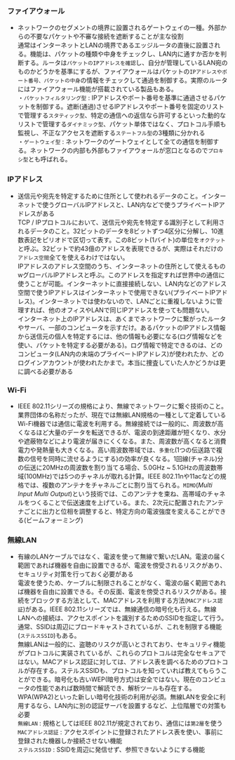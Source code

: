 ### ファイアウォール
- ネットワークのセグメントの境界に設置されるゲートウェイの一種。外部からの不要なパケットや不審な接続を遮断することが主な役割  
通常はインターネットとLANの境界であるエッジルータの直後に設置される。機能は、パケットの種類や中身をチェックし、LAN内に通すか否かを判断する。ルータは`パケットのIPアドレスを確認`し、自分が管理しているLAN宛のものかどうかを基準にするが、ファイアウォールはパケットの`IPアドレスやポート番号、パケットの中身`の情報をチェックして通過を制御する。実際のルータにはファイアウォール機能が搭載されている製品もある。  
・`パケットフィルタリング型` : IPアドレスやポート番号を基準に通過させるパケットを制御する。遮断(通過)させるIPアドレスやポート番号を固定のリストで管理する`スタティック型`、特定の通信への返信なら許可するといった動的なリストで管理する`ダイナミック型`、パケット単体ではなく、プロトコル手順も監視し、不正なアクセスを遮断する`ステートフル型`の3種類に分かれる  
・`ゲートウェイ型` : ネットワークのゲートウェイとして全ての通信を制御する。ネットワークの内部も外部もファイアウォールが窓口となるので`プロキシ型`とも呼ばれる。

### IPアドレス
- 送信元や宛先を特定するために住所として使われるデータのこと。インターネットで使うグローバルIPアドレスと、LAN内などで使うプライベートIPアドレスがある  
TCP / IPプロトコルにおいて、送信元や宛先を特定する識別子として利用されるデータのこと。32ビットのデータを8ビットずつ4区分に分解し、10進数表記をピリオドで区切って表す。この8ビット(1バイト)の単位を`オクテット`と呼ぶ。32ビットで約43億のアドレスを表現できるが、実際はそれだけの`アドレス空間`全てを使えるわけではない。  
IPアドレスのアドレス空間のうち、インターネットの住所として使えるものwグローバルIPアドレスと呼ぶ。このアドレスを指定すれば世界中の通信に使うことが可能。インターネットに直接接続しない、LAN内などのアドレス空間で使うIPアドレスはインターネットで使用できない(プライベートIPアドレス)。インターネットでは使わないので、LANごとに重複しないように管理すれば、他のオフィスやLANで同じIPアドレスを使っても問題ない。  
インターネット上のIPアドレスは、あくまでネットワークに繋がったルータやサーバ、一部のコンピュータを示すだけ。あるパケットのIPアドレス情報から送信元の個人を特定するには、他の情報も必要になる(ログ情報などを使い、パケットを特定する必要がある)。ログ情報で特定できるのは、どのコンピュータ(LAN内の末端のプライベートIPアドレス)が使われたか、どのログインアカウントが使われたかまで。本当に捜査していた人かどうかは更に調べる必要がある

### Wi-Fi
- IEEE 802.11シリーズの規格により、無線でネットワークに繋ぐ技術のこと。業界団体の名称だったが、現在では無線LAN規格の一種として定着している  
Wi-Fi機器では通信に電波を利用する。無線接続では一般的に、周波数が高くなるほど大量のデータを転送できるが、電波の到達距離が短くなり、水分や遮蔽物などにより電波が届きにくくなる。また、周波数が高くなると消費電力や発熱量も大きくなる。高い周波数帯域では、`多重化`(1つの伝送路で複数の信号を同時に流せるようにする)の効率が良くなる。1回線(チャネル)分の伝送に20MHzの周波数を割り当てる場合、5.0GHz ~ 5.1GHzの周波数帯域(100MHz)では5つのチャネルが取れる計算。IEEE 802.11nや11acなどの規格では、複数のアンテナをチャネルごとに割り当てられる。`MIMO`(*Multi Input Multi Output*)という技術では、このアンテナを束ね、高帯域のチャネルをつくることで伝送速度を上げている。また、2次元に配置されたアンテナごとに出力と位相を調整すると、特定方向の電波強度を変えることができる(ビームフォーミング)

### 無線LAN
- 有線のLANケーブルではなく、電波を使って無線で繋いだLAN。電波の届く範囲であれば機器を自由に設置できるが、電波を傍受されるリスクがあり、セキュリティ対策を行っておく必要がある  
電波を使うため、ケーブルに制限されることがなく、電波の届く範囲であれば機器を自由に設置できる。その反面、電波を傍受されるリスクがある。接続をブロックする方法として、MACアドレスを利用する方法(`MACアドレス認証`)がある。IEEE 802.11シリーズでは、無線通信の暗号化も行える。無線LANへの接続は、アクセスポイントを識別するためのSSIDを指定して行う。通常、SSIDは周辺にブロードキャストされているが、これを制限する機能(`ステルスSSID`)もある。  
無線LANは一般的に、盗聴のリスクが高いとされており、セキュリティ機能がプロトコルに実装されているが、これらのプロトコルは完全なセキュアではない。MACアドレス認証に対しては、アドレス表を調べるためのプロトコルが存在する。ステルスSSIDも、プロトコルを知っていれば教えてもらうことができる。暗号化も古いWEP(暗号方式)は安全ではない。現在のコンピュータの性能であれば数時間で解読でき、解析ツールも存在する。WPA(WPA2)といった新しい暗号化技術の利用が必須。無線LANを安全に利用するなら、LAN内に別の認証サーバを設置するなど、上位階層での対策も必要  
`無線LAN` : 規格としてはIEEE 802.11が規定されており、通信には`第2層`を使う  
`MACアドレス認証` : アクセスポイントに登録されたアドレス表を使い、事前に登録された機器しか接続させない機能  
`ステルスSSID` : SSIDを周辺に発信せず、参照できないようにする機能
